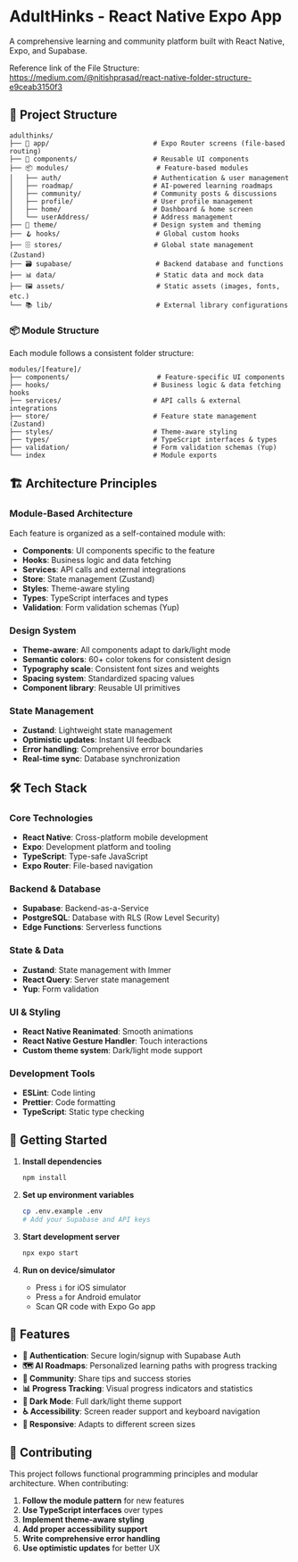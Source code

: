 # AdultHinks - React Native Expo App

A comprehensive learning and community platform built with React Native, Expo, and Supabase.

Reference link of the File Structure: https://medium.com/@nitishprasad/react-native-folder-structure-e9ceab3150f3

## 📁 Project Structure

```text
adulthinks/
├── 📱 app/                          # Expo Router screens (file-based routing)
├── 🧩 components/                   # Reusable UI components
├── 📦 modules/                      # Feature-based modules
│   ├── auth/                       # Authentication & user management
│   ├── roadmap/                    # AI-powered learning roadmaps
│   ├── community/                  # Community posts & discussions
│   ├── profile/                    # User profile management
│   ├── home/                       # Dashboard & home screen
│   └── userAddress/                # Address management
├── 🎨 theme/                        # Design system and theming
├── 🪝 hooks/                        # Global custom hooks
├── 🗄️ stores/                       # Global state management (Zustand)
├── 🗃️ supabase/                     # Backend database and functions
├── 📊 data/                         # Static data and mock data
├── 🖼️ assets/                       # Static assets (images, fonts, etc.)
└── 📚 lib/                          # External library configurations
```

### 📦 Module Structure

Each module follows a consistent folder structure:

```text
modules/[feature]/
├── components/                      # Feature-specific UI components
├── hooks/                          # Business logic & data fetching hooks
├── services/                       # API calls & external integrations
├── store/                          # Feature state management (Zustand)
├── styles/                         # Theme-aware styling
├── types/                          # TypeScript interfaces & types
├── validation/                     # Form validation schemas (Yup)
└── index                           # Module exports
```

## 🏗️ Architecture Principles

### Module-Based Architecture

Each feature is organized as a self-contained module with:

- **Components**: UI components specific to the feature
- **Hooks**: Business logic and data fetching
- **Services**: API calls and external integrations
- **Store**: State management (Zustand)
- **Styles**: Theme-aware styling
- **Types**: TypeScript interfaces and types
- **Validation**: Form validation schemas (Yup)

### Design System

- **Theme-aware**: All components adapt to dark/light mode
- **Semantic colors**: 60+ color tokens for consistent design
- **Typography scale**: Consistent font sizes and weights
- **Spacing system**: Standardized spacing values
- **Component library**: Reusable UI primitives

### State Management

- **Zustand**: Lightweight state management
- **Optimistic updates**: Instant UI feedback
- **Error handling**: Comprehensive error boundaries
- **Real-time sync**: Database synchronization

## 🛠️ Tech Stack

### Core Technologies

- **React Native**: Cross-platform mobile development
- **Expo**: Development platform and tooling
- **TypeScript**: Type-safe JavaScript
- **Expo Router**: File-based navigation

### Backend & Database

- **Supabase**: Backend-as-a-Service
- **PostgreSQL**: Database with RLS (Row Level Security)
- **Edge Functions**: Serverless functions

### State & Data

- **Zustand**: State management with Immer
- **React Query**: Server state management
- **Yup**: Form validation

### UI & Styling

- **React Native Reanimated**: Smooth animations
- **React Native Gesture Handler**: Touch interactions
- **Custom theme system**: Dark/light mode support

### Development Tools

- **ESLint**: Code linting
- **Prettier**: Code formatting
- **TypeScript**: Static type checking

## 🚀 Getting Started

1. **Install dependencies**

   ```bash
   npm install
   ```

2. **Set up environment variables**

   ```bash
   cp .env.example .env
   # Add your Supabase and API keys
   ```

3. **Start development server**

   ```bash
   npx expo start
   ```

4. **Run on device/simulator**
   - Press `i` for iOS simulator
   - Press `a` for Android emulator
   - Scan QR code with Expo Go app

## 📱 Features

- **🔐 Authentication**: Secure login/signup with Supabase Auth
- **🗺️ AI Roadmaps**: Personalized learning paths with progress tracking
- **👥 Community**: Share tips and success stories
- **📊 Progress Tracking**: Visual progress indicators and statistics
- **🌙 Dark Mode**: Full dark/light theme support
- **♿ Accessibility**: Screen reader support and keyboard navigation
- **📱 Responsive**: Adapts to different screen sizes

## 🤝 Contributing

This project follows functional programming principles and modular architecture. When contributing:

1. **Follow the module pattern** for new features
2. **Use TypeScript interfaces** over types
3. **Implement theme-aware styling**
4. **Add proper accessibility support**
5. **Write comprehensive error handling**
6. **Use optimistic updates** for better UX
